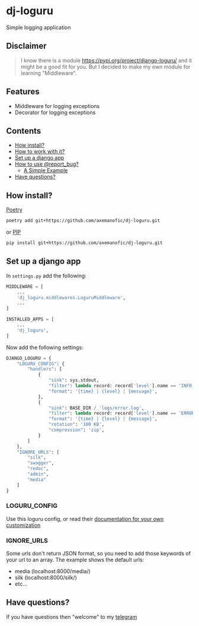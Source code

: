 # dj-loguru

Simple logging application

## Disclaimer

> I know there is a module https://pypi.org/project/django-loguru/ and it might be a good fit for you. 
> But I decided to make my own module for learning "Middleware".

## Features

* Middleware for logging exceptions
* Decorator for logging exceptions

## Contents
* [How install?](#how-install) 
* [How to work with it?](#how-to-work-with-it) 
* [Set up a django app](#set-up-a-django-app) 
* [How to use @report_bug?](#how-to-use-report_bug)
  * [A Simple Example](#a-simple-example)
* [Have questions?](#have-questions)


## How install?

[Poetry](https://python-poetry.org/)

```sh
poetry add git+https://github.com/axemanofic/dj-loguru.git
```

or [PIP](https://pip.pypa.io/)

```sh
pip install git+https://github.com/axemanofic/dj-loguru.git
```

## Set up a django app

In ``settings.py`` add the following:

```python
MIDDLEWARE = [
    ...
    'dj_loguru.middlewares.LoguruMiddleware',
    ...
]

INSTALLED_APPS = [
    ...
    'dj_loguru',
]
```

Now add the following settings:

```python
DJANGO_LOGURU = {
    "LOGURU_CONFIG": {
        "handlers": [
            {
                "sink": sys.stdout,
                "filter": lambda record: record['level'].name == 'INFO',
                "format": '{time} | {level} | {message}',
            },
            {
                "sink": BASE_DIR / 'logs/error.log',
                "filter": lambda record: record['level'].name == 'ERROR',
                "format": '{time} | {level} | {message}',
                "rotation": '100 KB',
                "compression": 'zip',
            }
        ]
    },
    "IGNORE_URLS": [
        "silk",
        "swagger",
        "redoc",
        "admin",
        "media"
    ]
}
```

### LOGURU_CONFIG

Use this loguru config, or read their [documentation for your own customization](https://github.com/Delgan/loguru#suitable-for-scripts-and-libraries)

### IGNORE_URLS

Some urls don't return JSON format, so you need to add those keywords of your url to an array. 
The example shows the default urls:
* media (localhost:8000/media/)
* silk (localhost:8000/silk/)
* etc...

## Have questions?

If you have questions then "welcome" to my [telegram](https://t.me/axemanofic) 